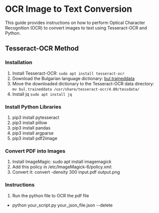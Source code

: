 # OCR Image to Text Conversion

This guide provides instructions on how to perform Optical Character Recognition (OCR) to convert images to text using Tesseract-OCR and Python.

## Tesseract-OCR Method

### Installation
1. Install Tesseract-OCR: `sudo apt install tesseract-ocr`
2. Download the Bulgarian language dictionary: [bul.traineddata](https://github.com/tesseract-ocr/tessdata/blob/main/bul.traineddata)
3. Move the downloaded dictionary to the Tesseract-OCR data directory: `mv bul.traineddata /usr/share/tesseract-ocr/4.00/tessdata/`
4. Install jq `sudo apt install jq`

### Install Python Libraries
1. pip3 install pytesseract
2. pip3 install pillow
3. pip3 install pandas
4. pip3 install argparse
5. pip3 install pdf2image

### Convert PDF into Images
1. Install ImageMagic: sudo apt install imagemagick
2. Add this policy in  /etc/ImageMagick-6/policy.xml: <policy domain="coder" rights="read | write" pattern="PDF" />
3. Convert it: convert -density 300 input.pdf output.png

### Instructions
1. Run the python file to OCR the pdf file
- python your_script.py your_json_file.json --delete
